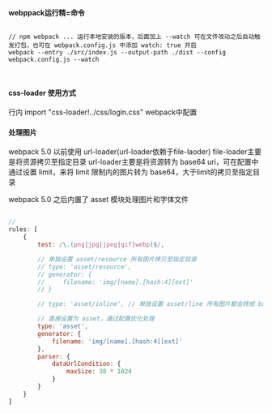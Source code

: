 **webppack运行精=命令**

```nodejs

// npm webpack ... 运行本地安装的版本，后面加上 --watch 可在文件改动之后自动触发打包，也可在 webpack.config.js 中添加 watch: true 开启
webpack --entry ./src/index.js --output-path ./dist --config webpack.config.js --watch



```

#### css-loader 使用方式
行内 import "css-loader!../css/login.css"
webpack中配置

#### 处理图片
webpack 5.0 以前使用 url-loader(url-loader依赖于file-laoder)
file-loader主要是将资源拷贝至指定目录
url-loader主要是将资源转为 base64 uri，可在配置中通过设置 limit，来将 limit 限制内的图片转为 base64，大于limit的拷贝至指定目录

webpack 5.0 之后内置了 asset 模块处理图片和字体文件
```js

// 
rules: [
    {
        test: /\.(png|jpg|jpeg|gif|webp)$/,

        // 单独设置 asset/resource 所有图片拷贝至指定目录
        // type: 'asset/resource',
        // generator: {
        //     filename: 'img/[name].[hash:4][ext]'
        // }

        // type: 'asset/inline', // 单独设置 asset/line 所有图片都会转成 base64

        // 直接设置为 asset，通过配置优化处理
        type: 'asset',
        generator: {
            filename: 'img/[name].[hash:4][ext]'
        },
        parser: {
            dataUrlCondition: {
                maxSize: 30 * 1024
            }
        }
    }
]

```